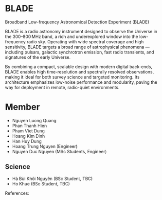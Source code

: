 # BLADE
 Broadband Low-frequency Astronomical Detection Experiment (BLADE)

BLADE is a radio astronomy instrument designed to observe the Universe in the 300–800 MHz band, a rich and underexplored window into the low-frequency radio sky. Operating with wide spectral coverage and high sensitivity, BLADE targets a broad range of astrophysical phenomena — including pulsars, galactic synchrotron emission, fast radio transients, and signatures of the early Universe.

By combining a compact, scalable design with modern digital back-ends, BLADE enables high time-resolution and spectrally resolved observations, making it ideal for both survey science and targeted monitoring. Its architecture emphasizes low-noise performance and modularity, paving the way for deployment in remote, radio-quiet environments.

# Member
- Nguyen Luong Quang  
- Phan Thanh Hien  
- Pham Viet Dung  
- Hoang Kim Dinh  
- Han Huy Dung  
- Hoang Trung Nguyen (Engineer)  
- Nguyen Duc Nguyen (MSc Students, Engineer)

## Science
- Hà Bùi Khôi Nguyên (BSc Student, TBC)
- Ho Khue (BSc Student, TBC)

References:
